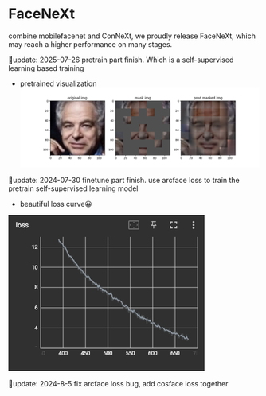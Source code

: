 # FaceNeXt
combine mobilefacenet and ConNeXt, we proudly release FaceNeXt, which may reach a higher performance on many stages.

🤗update: 2025-07-26 pretrain part finish. Which is a self-supervised learning based training
* pretrained visualization
![pretrain visualization](./data/img.png)

🤗update: 2024-07-30 finetune part finish. use arcface loss to train the pretrain self-supervised learning model
* beautiful loss curve😀 

![loss curve](./data/img_1.png)

🤗update: 2024-8-5 fix arcface loss bug, add cosface loss together